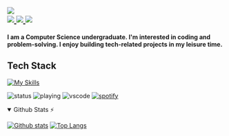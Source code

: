 <!-- The New Code -->
<h2 >
    <img src="https://readme-typing-svg.herokuapp.com/?font=Righteous&size=35&left=true&left=true&width=500&height=70&duration=4000&lines=Hi+There!+👋;+I'm+Pruthviraj!;" />

<div align="left"> 
     <a href="mailto:rajhaladkar9808@gmail.com">
      <img src="https://img.shields.io/badge/Gmail-333333?style=for-the-badge&logo=gmail&logoColor=red" />
    </a>
  <a href="https://www.linkedin.com/in/pruthviraj17/" target="_blank">
    <img src="https://img.shields.io/badge/LinkedIn-0077B5?style=for-the-badge&logo=linkedin&logoColor=white" target="_blank" />
  </a>
  <a href="https://flutter-chat-app-8c1c3.web.app/" target="_blank">
     <img src="https://img.shields.io/badge/Portfolio-FF5722?style=for-the-badge&logo=todoist&logoColor=white" target="_blank" /> <!-- sqlite, safari, google-chrome are other good icon options -->
  </a>
</div>
</h2>

<h4 >
   I am a Computer Science undergraduate. I'm interested in coding and problem-solving. I enjoy building tech-related projects in my leisure time.
</h4>

<h2>Tech Stack</h2>

[![My Skills](https://skillicons.dev/icons?i=java,python,js,ts,flutter,nextjs,react,tailwind,nodejs,postgres,mongodb,firebase,docker,figma)](https://skillicons.dev)

![status](https://nocache.advaith.workers.dev?url=https://img.shields.io/endpoint?url=https://dev.discordprofiles.me/api/badge/status/276544649148235776?simple=true)
![playing](https://nocache.advaith.workers.dev?url=https://img.shields.io/endpoint?url=https://dev.discordprofiles.me/api/badge/playing/276544649148235776)
![vscode](https://nocache.advaith.workers.dev?url=https://img.shields.io/endpoint?url=https://dev.discordprofiles.me/api/badge/vscode/276544649148235776)
[![spotify](https://nocache.advaith.workers.dev?url=https://img.shields.io/endpoint?url=https://dev.discordprofiles.me/api/badge/spotify/276544649148235776)](https://dev.discordprofiles.me/openspotify/276544649148235776)


<details open>
  <summary>Github Stats ⚡</summary>
  
  <a href="#">![Github stats](https://github-readme-stats.vercel.app/api?username=Pruthviraj17&theme=blueberry&count_private=true&hide_border=true&line_height=20)</a>
  <a href="#">![Top Langs](https://github-readme-stats.vercel.app/api/top-langs/?username=Pruthviraj17&layout=compact&theme=blueberry&count_private=true&hide_border=true)</a>
</details>
